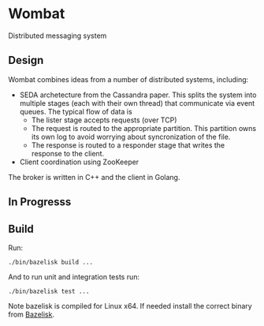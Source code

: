 # Wombat
Distributed messaging system

## Design
Wombat combines ideas from a number of distributed systems, including:
* SEDA archetecture from the Cassandra paper. This splits the system into multiple stages (each with their own thread) that communicate via event queues. The typical flow of data is
  * The lister stage accepts requests (over TCP)
  * The request is routed to the appropriate partition. This partition owns its own log to avoid worrying about syncronization of the file.
  * The response is routed to a responder stage that writes the response to the client.
* Client coordination using ZooKeeper

The broker is written in C++ and the client in Golang.

## In Progresss

## Build
Run:
```
./bin/bazelisk build ...
```

And to run unit and integration tests run:
```
./bin/bazelisk test ...
```

Note bazelisk is compiled for Linux x64. If needed install the correct binary
from [Bazelisk](https://github.com/bazelbuild/bazelisk).
